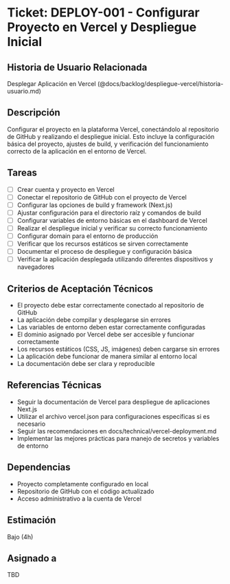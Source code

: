 # Ticket: DEPLOY-001 - Configurar Proyecto en Vercel y Despliegue Inicial

## Historia de Usuario Relacionada

Desplegar Aplicación en Vercel (@docs/backlog/despliegue-vercel/historia-usuario.md)

## Descripción

Configurar el proyecto en la plataforma Vercel, conectándolo al repositorio de GitHub y realizando el despliegue inicial. Esto incluye la configuración básica del proyecto, ajustes de build, y verificación del funcionamiento correcto de la aplicación en el entorno de Vercel.

## Tareas

- [ ] Crear cuenta y proyecto en Vercel
- [ ] Conectar el repositorio de GitHub con el proyecto de Vercel
- [ ] Configurar las opciones de build y framework (Next.js)
- [ ] Ajustar configuración para el directorio raíz y comandos de build
- [ ] Configurar variables de entorno básicas en el dashboard de Vercel
- [ ] Realizar el despliegue inicial y verificar su correcto funcionamiento
- [ ] Configurar domain para el entorno de producción
- [ ] Verificar que los recursos estáticos se sirven correctamente
- [ ] Documentar el proceso de despliegue y configuración básica
- [ ] Verificar la aplicación desplegada utilizando diferentes dispositivos y navegadores

## Criterios de Aceptación Técnicos

- El proyecto debe estar correctamente conectado al repositorio de GitHub
- La aplicación debe compilar y desplegarse sin errores
- Las variables de entorno deben estar correctamente configuradas
- El dominio asignado por Vercel debe ser accesible y funcionar correctamente
- Los recursos estáticos (CSS, JS, imágenes) deben cargarse sin errores
- La aplicación debe funcionar de manera similar al entorno local
- La documentación debe ser clara y reproducible

## Referencias Técnicas

- Seguir la documentación de Vercel para despliegue de aplicaciones Next.js
- Utilizar el archivo vercel.json para configuraciones específicas si es necesario
- Seguir las recomendaciones en docs/technical/vercel-deployment.md
- Implementar las mejores prácticas para manejo de secretos y variables de entorno

## Dependencias

- Proyecto completamente configurado en local
- Repositorio de GitHub con el código actualizado
- Acceso administrativo a la cuenta de Vercel

## Estimación

Bajo (4h)

## Asignado a

TBD
